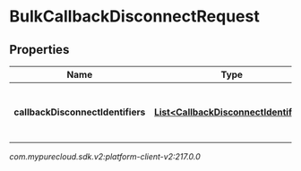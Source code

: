 # BulkCallbackDisconnectRequest


## Properties

| Name | Type | Description | Notes |
| ------------ | ------------- | ------------- | ------------- |
| **callbackDisconnectIdentifiers** | [**List&lt;CallbackDisconnectIdentifier&gt;**](CallbackDisconnectIdentifier) | The list of requests to disconnect callbacks in bulk |  |




_com.mypurecloud.sdk.v2:platform-client-v2:217.0.0_

